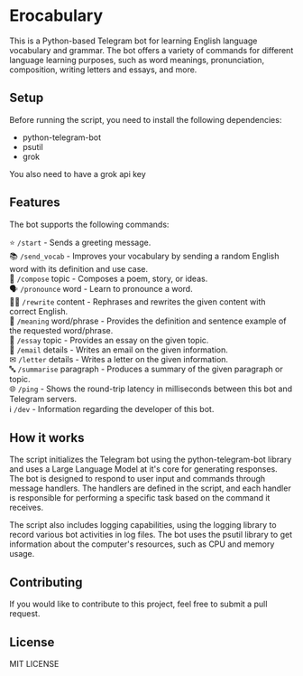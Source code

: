 # Erocabulary

This is a Python-based Telegram bot for learning English language vocabulary and grammar. The bot offers a variety of commands for different language learning purposes, such as word meanings, pronunciation, composition, writing letters and essays, and more.

## Setup
Before running the script, you need to install the following dependencies:

- python-telegram-bot
- psutil
- grok

You also need to have a grok api key

## Features
The bot supports the following commands:

⭐ `/start` - Sends a greeting message.<br>
📚 `/send_vocab` - Improves your vocabulary by sending a random English word with its definition and use case.<br>
📝 `/compose` topic - Composes a poem, story, or ideas.<br>
🗣️ `/pronounce` word - Learn to pronounce a word.<br>
✍🏻 `/rewrite` content - Rephrases and rewrites the given content with correct English.<br>
📖 `/meaning` word/phrase - Provides the definition and sentence example of the requested word/phrase.<br>
📝 `/essay` topic - Provides an essay on the given topic.<br>
📧 `/email` details - Writes an email on the given information.<br>
✉ `/letter` details - Writes a letter on the given information.<br>
🔤 `/summarise` paragraph - Produces a summary of the given paragraph or topic.<br>
🌐 `/ping` - Shows the round-trip latency in milliseconds between this bot and Telegram servers.<br>
ℹ `/dev` - Information regarding the developer of this bot.<br>

## How it works
The script initializes the Telegram bot using the python-telegram-bot library and uses a Large Language Model at it's core for generating responses. The bot is designed to respond to user input and commands through message handlers. The handlers are defined in the script, and each handler is responsible for performing a specific task based on the command it receives.

The script also includes logging capabilities, using the logging library to record various bot activities in log files. The bot uses the psutil library to get information about the computer's resources, such as CPU and memory usage.

## Contributing
If you would like to contribute to this project, feel free to submit a pull request.

## License
MIT LICENSE
